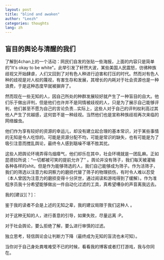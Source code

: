 ```yaml
---
layout: post
title: "blind and awaken"
author: "Leezh"
categories: thoughts
lang: zh
---
```

## 盲目的舆论与清醒的我们

了解到4chan上的一个活动：网民们自发的张贴一些海报，上面的内容只是简单的"It's okay to be white"。此举引发了轩然大波，某些美国人民震怒，彷彿种族歧视又开始肆虐，人们又回到了对有色人种进行迫害和打压的时代。然而对有色人种的歧视是对人权的蔑视，有害生存和发展，其增长的内耗对于社会资源也是一种浪费，于是这种态度早就被摒弃了。

然而现在一些无知的人，因自己所处的种群发展较好就产生了一种盲目的自大。他们乐于做出评判，但是他们也许并不是同情被歧视的人，只是为了展示自己能够评判，他们甚至不愿为自己的言论负责...实际上，这些人对于自己的评判权利高过其他人产生了优越感，这何尝不是一种歧视。当然他们也是宣称种族歧视再次来临的网络蝗虫。

他们作为享有较好的资源的幸运儿，却没有建立起合理的基本常识，对于某些事情的无知是令人吃惊的。可能是资源分配不均，可能是常识的缺失，也有可能是为了吸引注意而搅乱舆论，最终令人感到聒噪不堪不胜其扰。

这些人把舆论环境弄得乌烟瘴气，他们却乐在其中，社会环境就是一团乱麻。正如昆德拉所说：“一切都被可笑的提前允许了” 。舆论并没有筛子，我们每天被灌输各种各样的shit。但是作为能够筛选的人，我们自己能够成为筛子。作为活筛子，我们的筛选以注意力和洞察力的磨损代替了筛子的物理损伤，有时令人难以忍受（本人曾因为注意力的磨损变得十分厌世，通过阅读和游戏得到了缓解）。作为准程序员我十分希望能够做出一件自动化过滤的工具，真希望嘈杂的声音离我远去。

我的[建议][？]：

鉴于我的读者不会是上述的无知之辈，我的建议局限于我们这种人 。

对于这种无知的人，进行善意的引导，如果失败，尽量远离 :P。

对于社会舆论，要么拒绝了解，要么进行审慎的过滤。

独立思考，轻信舆论会让判断力下降（最终成为无知的盲流也未可知）。

当你对于自己身处粪堆难受不已的时候，看看我的博客或者打打游戏，我与你同在。

[?]: 人微言轻，本人无力也无意改善社会结构，只做些让自己过得更加舒适的建议。